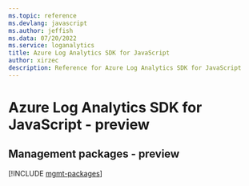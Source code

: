 ```yaml
---
ms.topic: reference
ms.devlang: javascript
ms.author: jeffish
ms.data: 07/20/2022
ms.service: loganalytics
title: Azure Log Analytics SDK for JavaScript
author: xirzec
description: Reference for Azure Log Analytics SDK for JavaScript
---
```

# Azure Log Analytics SDK for JavaScript - preview

## Management packages - preview
[!INCLUDE [mgmt-packages](log-analytics-mgmt-index.md)]
